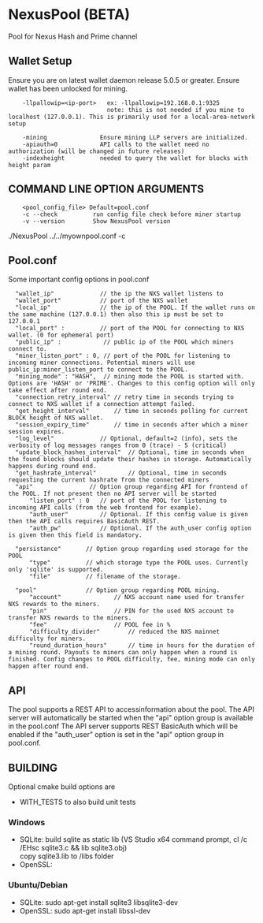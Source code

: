 # NexusPool (BETA)

Pool for Nexus Hash and Prime channel


## Wallet Setup

Ensure you are on latest wallet daemon release 5.0.5 or greater. Ensure wallet has been unlocked for mining.

```
    -llpallowip=<ip-port>   ex: -llpallowip=192.168.0.1:9325 
                            note: this is not needed if you mine to localhost (127.0.0.1). This is primarily used for a local-area-network setup

    -mining               Ensure mining LLP servers are initialized.
    -apiauth=0            API calls to the wallet need no authorization (will be changed in future releases)
    -indexheight          needed to query the wallet for blocks with height param
```

## COMMAND LINE OPTION ARGUMENTS

```
    <pool_config_file> Default=pool.conf
    -c --check          run config file check before miner startup
    -v --version        Show NexusPool version
```

  ./NexusPool ../../myownpool.conf -c

  ## Pool.conf

  Some important config options in pool.conf

  ```
    "wallet_ip"             // the ip the NXS wallet listens to
    "wallet_port"           // port of the NXS wallet
    "local_ip"              // the ip of the POOL. If the wallet runs on the same machine (127.0.0.1) then also this ip must be set to 127.0.0.1
    "local_port" :          // port of the POOL for connecting to NXS wallet. (0 for ephemeral port)
    "public_ip" :            // public ip of the POOL which miners connect to.
    "miner_listen_port" : 0, // port of the POOL for listening to incoming miner connections. Potential miners will use public_ip:miner_listen_port to connect to the POOL.
    "mining_mode" : "HASH",  // mining mode the POOL is started with. Options are 'HASH' or 'PRIME'. Changes to this config option will only take effect after round end.
    "connection_retry_interval" // retry time in seconds trying to connect to NXS wallet if a connection attempt failed.
    "get_height_interval"       // time in seconds polling for current BLOCK height of NXS wallet.
    "session_expiry_time"       // time in seconds after which a miner session expires.
    "log_level"             // Optional, default=2 (info), sets the verbosity of log messages ranges from 0 (trace) - 5 (critical)
    "update_block_hashes_interval"  // Optional, time in seconds when the found blocks should update their hashes in storage. Automatically happens during round end.
    "get_hashrate_interval"         // Optional, time in seconds requesting the current hashrate from the connected miners
    "api"                // Option group regarding API for frontend of the POOL. If not present then no API server will be started
        "listen_port" : 0   // port of the POOL for listening to incoming API calls (from the web frontend for example).
        "auth_user"         // Optional. If this config value is given then the API calls requires BasicAuth REST.
        "auth_pw"           // Optional. If the auth_user config option is given then this field is mandatory.

    "persistance"       // Option group regarding used storage for the POOL
        "type"          // which storage type the POOL uses. Currently only 'sqlite' is supported.
        "file"          // filename of the storage.

    "pool"              // Option group regarding POOL mining.
        "account"               // NXS account name used for transfer NXS rewards to the miners.
        "pin"                   // PIN for the used NXS account to transfer NXS rewards to the miners.
        "fee"                   // POOL fee in %
        "difficulty_divider"        // reduced the NXS mainnet difficulty for miners.
        "round_duration_hours"      // time in hours for the duration of a mining round. Payouts to miners can only happen when a round is finished. Config changes to POOL difficulty, fee, mining mode can only happen after round end.
```

 ## API

 The pool supports a REST API to accessinformation about the pool. 
 The API server will automatically be started when the "api" option group is available in the pool.conf
 The API server supports REST BasicAuth which will be enabled if the "auth_user" option is set in the "api" option group in pool.conf.  


## BUILDING

Optional cmake build options are  
* WITH_TESTS          to also build unit tests

### Windows

* SQLite:   build sqlite as static lib (VS Studio x64 command prompt, cl /c /EHsc sqlite3.c && lib sqlite3.obj)  
            copy sqlite3.lib to /libs folder  
* OpenSSL: 

### Ubuntu/Debian

* SQLite:                           sudo apt-get install sqlite3 libsqlite3-dev  
* OpenSSL:                          sudo apt-get install libssl-dev  
